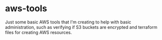 # aws-tools

Just some basic AWS tools that I'm creating to help with basic administration, such as verifying if S3 buckets are encrypted and terraform files for creating AWS resources.

